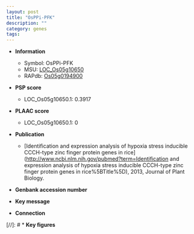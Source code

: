 ```yaml
---
layout: post
title: "OsPPi-PFK"
description: ""
category: genes
tags: 
---
```


* **Information**  
    + Symbol: OsPPi-PFK  
    + MSU: [LOC_Os05g10650](http://rice.plantbiology.msu.edu/cgi-bin/ORF_infopage.cgi?orf=LOC_Os05g10650)  
    + RAPdb: [Os05g0194900](http://rapdb.dna.affrc.go.jp/viewer/gbrowse_details/irgsp1?name=Os05g0194900)  

* **PSP score**  
    + LOC_Os05g10650.1: 0.3917 

* **PLAAC score**  
    + LOC_Os05g10650.1: 0 

* **Publication**  
    + [Identification and expression analysis of hypoxia stress inducible CCCH-type zinc finger protein genes in rice](http://www.ncbi.nlm.nih.gov/pubmed?term=Identification and expression analysis of hypoxia stress inducible CCCH-type zinc finger protein genes in rice%5BTitle%5D), 2013, Journal of Plant Biology.

* **Genbank accession number**  

* **Key message**  

* **Connection**  

[//]: # * **Key figures**  


